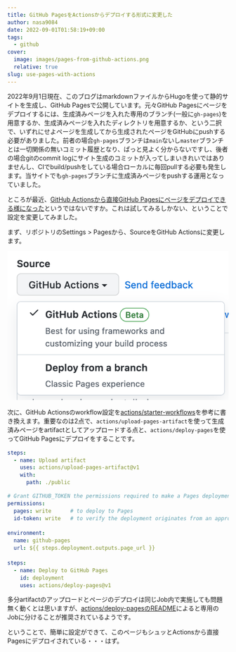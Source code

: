 ```yaml
---
title: GitHub PagesをActionsからデプロイする形式に変更した
author: nasa9084
date: 2022-09-01T01:58:19+09:00
tags:
  - github
cover:
  image: images/pages-from-github-actions.png
  relative: true
slug: use-pages-with-actions
---
```


2022年9月1日現在、このブログはmarkdownファイルからHugoを使って静的サイトを生成し、GitHub Pagesで公開しています。元々GitHub Pagesにページをデプロイするには、生成済みページを入れた専用のブランチ(一般に`gh-pages`)を用意するか、生成済みページを入れたディレクトリを用意するか、という二択で、いずれにせよページを生成してから生成されたページをGitHubにpushする必要がありました。前者の場合`gh-pages`ブランチは`main`ないし`master`ブランチとは一切関係の無いコミット履歴となり、ぱっと見よく分からないですし、後者の場合gitのcommit logにサイト生成のコミットが入ってしまいきれいではありませんし、CIでbuild/pushをしている場合ローカルに毎回pullする必要も発生します。当サイトでも`gh-pages`ブランチに生成済みページをpushする運用となっていました。

ところが最近、[GitHub Actionsから直接GitHub Pagesにページをデプロイできる様になった](https://github.blog/changelog/2022-07-27-github-pages-custom-github-actions-workflows-beta/)というではないですか。これは試してみるしかない、ということで設定を変更してみました。

まず、リポジトリのSettings > Pagesから、SourceをGitHub Actionsに変更します。

![](images/gh-pages-config.png)

次に、GitHub Actionsのworkflow設定を[actions/starter-workflows](https://github.com/actions/starter-workflows/tree/main/pages)を参考に書き換えます。重要なのは2点で、`actions/upload-pages-artifact`を使って生成済みページをartifactとしてアップロードする点と、`actions/deploy-pages`を使ってGitHub Pagesにデプロイをすることです。

``` yaml
steps:
  - name: Upload artifact
    uses: actions/upload-pages-artifact@v1
    with:
      path: ./public
```

``` yaml
# Grant GITHUB_TOKEN the permissions required to make a Pages deployment
permissions:
  pages: write      # to deploy to Pages
  id-token: write   # to verify the deployment originates from an appropriate source

environment:
  name: github-pages
  url: ${{ steps.deployment.outputs.page_url }}

steps:
  - name: Deploy to GitHub Pages
    id: deployment
    uses: actions/deploy-pages@v1
```

多分artifactのアップロードとページのデプロイは同じJob内で実施しても問題無く動くとは思いますが、[actions/deploy-pagesのREADME](https://github.com/actions/deploy-pages)によると専用のJobに分けることが推奨されているようです。

ということで、簡単に設定ができて、このページもシュッとActionsから直接Pagesにデプロイされている・・・はず。
